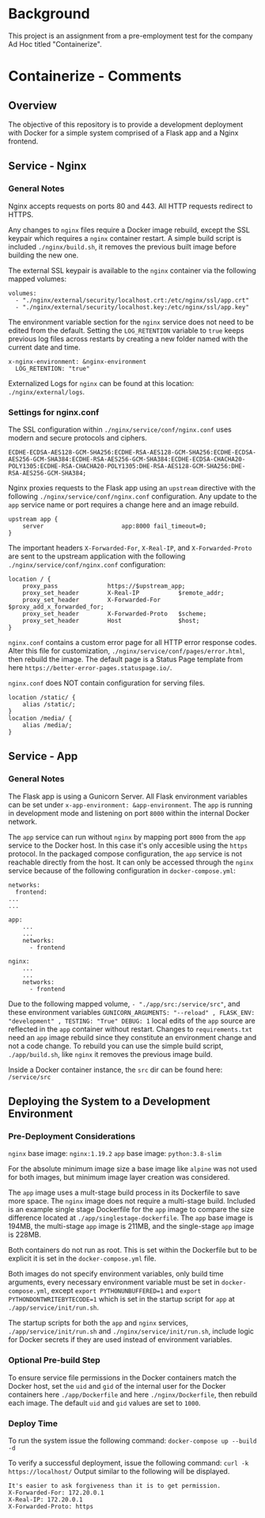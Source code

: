 # Background

This project is an assignment from a pre-employment test for the company Ad Hoc titled "Containerize".

# Containerize - Comments

## Overview

The objective of this repository is to provide a development deployment with Docker for a simple system comprised of a Flask app and a Nginx frontend.




## Service - Nginx

### General Notes

Nginx accepts requests on ports 80 and 443. All HTTP requests redirect to HTTPS.

Any changes to `nginx` files require a Docker image rebuild, except the SSL keypair which requires a `nginx` container restart. A simple build script is included `./nginx/build.sh`, it removes the previous built image before building the new one.

The external SSL keypair is available to the `nginx` container via the following mapped volumes:
```
volumes:
  - "./nginx/external/security/localhost.crt:/etc/nginx/ssl/app.crt"
  - "./nginx/external/security/localhost.key:/etc/nginx/ssl/app.key"
```

The environment variable section for the `nginx` service does not need to be edited from the default. Setting the `LOG_RETENTION` variable to `true` keeps previous log files across restarts by creating a new folder named with the current date and time.
```
x-nginx-environment: &nginx-environment
  LOG_RETENTION: "true"
```

Externalized Logs for `nginx` can be found at this location: `./nginx/external/logs`.

### Settings for nginx.conf

The SSL configuration within `./nginx/service/conf/nginx.conf` uses modern and secure protocols and ciphers. 
```
ECDHE-ECDSA-AES128-GCM-SHA256:ECDHE-RSA-AES128-GCM-SHA256:ECDHE-ECDSA-AES256-GCM-SHA384:ECDHE-RSA-AES256-GCM-SHA384:ECDHE-ECDSA-CHACHA20-POLY1305:ECDHE-RSA-CHACHA20-POLY1305:DHE-RSA-AES128-GCM-SHA256:DHE-RSA-AES256-GCM-SHA384;
```

Nginx proxies requests to the Flask app using an `upstream` directive with the following `./nginx/service/conf/nginx.conf` configuration. Any update to the `app` service name or port requires a change here and an image rebuild.
```
upstream app {
    server                      app:8000 fail_timeout=0;
}
```

The important headers `X-Forwarded-For`, `X-Real-IP`, and `X-Forwarded-Proto` are sent to the upstream application with the following `./nginx/service/conf/nginx.conf` configuration:
```
location / {
    proxy_pass              https://$upstream_app;
    proxy_set_header        X-Real-IP           $remote_addr;
    proxy_set_header        X-Forwarded-For     $proxy_add_x_forwarded_for;
    proxy_set_header        X-Forwarded-Proto   $scheme;
    proxy_set_header        Host                $host;
}
```

`nginx.conf` contains a custom error page for all HTTP error response codes. Alter this file for customization, `./nginx/service/conf/pages/error.html`, then rebuild the image. The default page is a Status Page template from here `https://better-error-pages.statuspage.io/`.

`nginx.conf` does NOT contain configuration for serving files.
```
location /static/ {
    alias /static/;
}
location /media/ {
    alias /media/;
}
``` 



## Service - App

### General Notes

The Flask app is using a Gunicorn Server. All Flask environment variables can be set under `x-app-environment: &app-environment`. The `app` is running in development mode and listening on port `8000` within the internal Docker network.

The `app` service can run without `nginx` by mapping port `8000` from the `app` service to the Docker host. In this case it's only accesible using the `https` protocol.
In the packaged compose configuration, the `app` service is not reachable directly from the host. 
It can only be accessed through the `nginx` service because of the following configuration in `docker-compose.yml`: 
```
networks:
  frontend:
...
...

app:
    ...
    ...
    networks:
      - frontend

nginx:
    ...
    ...
    networks:
      - frontend
```

Due to the following mapped volume, `- "./app/src:/service/src"`, and these environment variables `GUNICORN_ARGUMENTS: "--reload" , FLASK_ENV: "development" , TESTING: "True" DEBUG: 1` local edits of the `app` source are reflected in the `app` container without restart. Changes to `requirements.txt` need an `app` image rebuild since they constitute an environment change and not a code change. To rebuild you can use the simple build script, `./app/build.sh`, like `nginx` it removes the previous image build.

Inside a Docker container instance, the `src` dir can be found here: `/service/src`



## Deploying the System to a Development Environment

### Pre-Deployment Considerations

`nginx` base image: `nginx:1.19.2`
`app` base image: `python:3.8-slim`

For the absolute minimum image size a base image like `alpine` was not used for both images, but minimum image layer creation was considered. 

The `app` image uses a mult-stage build process in its Dockerfile to save more space. The `nginx` image does not require a multi-stage build. Included is an example single stage Dockerfile for the `app` image to compare the size difference located at `./app/singlestage-dockerfile`. The `app` base image is 194MB, the multi-stage `app` image is 211MB, and the single-stage `app` image is 228MB.

Both containers do not run as root. This is set within the Dockerfile but to be explicit it is set in the `docker-compose.yml` file.

Both images do not specify environment variables, only build time arguments, every necessary environment variable must be set in `docker-compose.yml`, except `export PYTHONUNBUFFERED=1` and `export PYTHONDONTWRITEBYTECODE=1` which is set in the startup script for `app` at `./app/service/init/run.sh`.

The startup scripts for both the `app` and `nginx` services, `./app/service/init/run.sh` and `./nginx/service/init/run.sh`, include logic for Docker secrets if they are used instead of environment variables.

### Optional Pre-build Step
To ensure service file permissions in the Docker containers match the Docker host, set the `uid` and `gid` of the internal user for the Docker containers here `./app/Dockerfile` and here `./nginx/Dockerfile`, then rebuild each image. The default `uid` and `gid` values are set to `1000`. 

### Deploy Time

To run the system issue the following command: `docker-compose up --build -d`

To verify a successful deployment, issue the following command: `curl -k https://localhost/`
Output similar to the following will be displayed.
```Text
It's easier to ask forgiveness than it is to get permission.
X-Forwarded-For: 172.20.0.1
X-Real-IP: 172.20.0.1
X-Forwarded-Proto: https
```
